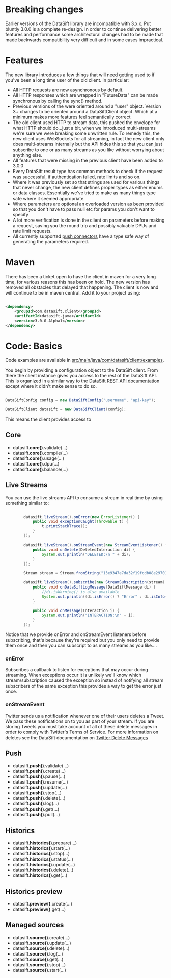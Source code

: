 Breaking changes
===

Earlier versions of the DataSift library are incompatible with 3.x.x. Put bluntly 3.0.0 is a complete re-design. In order to continue delivering better features and performance some architectural changes had to be made that made backwards compatibility very difficult and in some cases impractical.

Features
===

The new library introduces a few things that will need getting used to if you've been a long time user of the old client. In particular:

* All HTTP requests are now asynchronous by default.
* All HTTP responses which are wrapped in "FutureData<T>" can be made synchronous by calling the sync() method.
* Previous versions of the were oriented around a "user" object. Version 3+ changes to be oriented around a DataSiftClient object. Which at a minimum makes more features feel semantically correct
* The old client used HTTP to stream data, this pushed the envelope for what HTTP should do...just a bit, when we introduced multi-streams we're sure we were breaking some unwritten rule. To remedy this, the new client uses WebSockets for all streaming, in fact the new client only does multi-streams internally but the API hides this so that you can just subscribe to one or as many streams as you like without worrying about anything else.
* All features that were missing in the previous client have been added to 3.0.0
* Every DataSift result type has common methods to check if the request was successful, if authentication failed, rate limits and so on.
* Where it was previously set so that strings are used for various things that never change, the new client defines proper types as either enums or data classes. Essentially we've tried to make as many things type safe where it seemed appropriate.
* Where parameters are optional an overloaded version as been provided so that you don't have to pass null etc for params you don't want to specify
* A lot more verification is done in the client on parameters before making a request, saving you the round trip and possibly valuable DPUs and rate limit requests.
* All currently supported [push connectors](http://dev.datasift.com/docs/push/connectors) have a type safe way of generating the parameters required.

Maven
===

There has been a ticket open to have the client in maven for a very long time, for various reasons this has been on hold. The new version has removed all obstacles that delayed that happening. The client is now and will continue to be in maven central. Add it to your project using:

```xml

<dependency>
    <groupId>com.datasift.client</groupId>
    <artifactId>datasift-java</artifactId>
    <version>3.0.0-Alpha1</version>
</dependency>

```

Code: Basics
===

Code examples are available in [src/main/java/com/datasift/client/examples](src/main/java/com/datasift/client/examples).

You begin by providing a configuration object to the DataSift client. From there the client instance gives you access to the rest of the DataSift API. This is organized in a similar way to the [DataSift REST API documentation](http://dev.datasift.com/docs/rest-api) except where it didn't make sense to do so.

```java

DataSiftConfig config = new DataSiftConfig("username", "api-key");

DataSiftClient datasift = new DataSiftClient(config);

```

This means the client provides access to

Core
---

* datasift.__core()__.validate(...)
* datasift.__core()__.compile(...)
* datasift.__core()__.usage(...)
* datasift.__core()__.dpu(...)
* datasift.__core()__.balance(...)

Live Streams
---
You can use the live streams API to consume a stream in real time by using something similar to:

```java

        datasift.liveStream().onError(new ErrorListener() {
            public void exceptionCaught(Throwable t) {
                t.printStackTrace();
            }
        });

        datasift.liveStream().onStreamEvent(new StreamEventListener() {
            public void onDelete(DeletedInteraction di) {
                System.out.println("DELETED:\n " + di);
            }
        });

        Stream stream = Stream.fromString("13e9347e7da32f19fcdb08e297019d2e");

        datasift.liveStream().subscribe(new StreamSubscription(stream) {
            public void onDataSiftLogMessage(DataSiftMessage di) {
                //di.isWarning() is also available
                System.out.println((di.isError() ? "Error" : di.isInfo() ? "Info" : "Warning") + ":\n" + di);
            }

            public void onMessage(Interaction i) {
                System.out.println("INTERACTION:\n" + i);
            }
        });


```

Notice that we provide onError and onStreamEvent listeners before subscribing, that's because they're required but you only need to provide them once and then you can subscript to as many streams as you like....

### onError

Subscribes a callback to listen for exceptions that may occur during streaming.
When exceptions occur it is unlikely we'll know which stream/subscription caused the exception so instead of notifying all stream subscribers of the same exception this provides a way to get the error just once.

### onStreamEvent

Twitter sends us a notification whenever one of their users deletes a Tweet. We pass these notifications on to you as part of your stream. If you are storing Tweets you must take account of all of these delete messages in order to comply with Twitter's Terms of Service. For more information on deletes see the DataSift documentation on [Twitter Delete Messages](http://dev.datasift.com/docs/resources/twitter-deletes)

Push
--

* datasift.__push()__.validate(...)
* datasift.__push()__.create(...)
* datasift.__push()__.pause(...)
* datasift.__push()__.resume(...)
* datasift.__push()__.update(...)
* datasift.__push()__.stop(...)
* datasift.__push()__.delete(...)
* datasift.__push()__.log(...)
* datasift.__push()__.get(...)
* datasift.__push()__.pull(...)

Historics
---

* datasift.__historics()__.prepare(...)
* datasift.__historics()__.start(...)
* datasift.__historics()__.stop(...)
* datasift.__historics()__.status(...)
* datasift.__historics()__.update(...)
* datasift.__historics()__.delete(...)
* datasift.__historics()__.get(...)

Historics preview
---

* datasift.__preview()__.create(...)
* datasift.__preview()__.get(...)

Managed sources
---

* datasift.__source()__.create(...)
* datasift.__source()__.update(...)
* datasift.__source()__.delete(...)
* datasift.__source()__.log(...)
* datasift.__source()__.get(...)
* datasift.__source()__.stop(...)
* datasift.__source()__.start(...)
